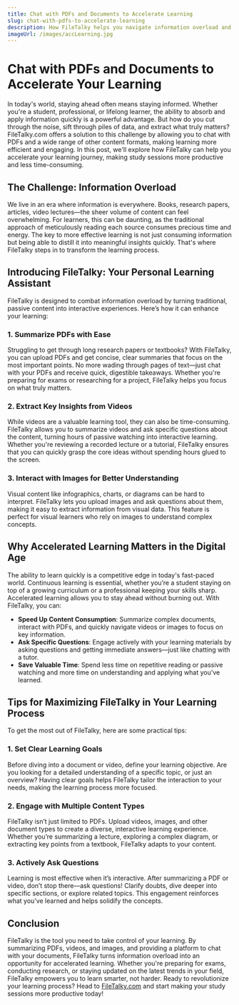 ```yaml
---
title: Chat with PDFs and Documents to Accelerate Learning
slug: chat-with-pdfs-to-accelerate-learning
description: How FileTalky helps you navigate information overload and accelerate your learning through interactive chats with documents, PDFs, videos, and images.
imageUrl: /images/accLearning.jpg
---
```

# Chat with PDFs and Documents to Accelerate Your Learning
In today's world, staying ahead often means staying informed. Whether you're a student, professional, or lifelong learner, the ability to absorb and apply information quickly is a powerful advantage. But how do you cut through the noise, sift through piles of data, and extract what truly matters? FileTalky.com offers a solution to this challenge by allowing you to chat with PDFs and a wide range of other content formats, making learning more efficient and engaging.
In this post, we'll explore how FileTalky can help you accelerate your learning journey, making study sessions more productive and less time-consuming.
## The Challenge: Information Overload
We live in an era where information is everywhere. Books, research papers, articles, video lectures—the sheer volume of content can feel overwhelming. For learners, this can be daunting, as the traditional approach of meticulously reading each source consumes precious time and energy.
The key to more effective learning is not just consuming information but being able to distill it into meaningful insights quickly. That's where FileTalky steps in to transform the learning process.
## Introducing FileTalky: Your Personal Learning Assistant
FileTalky is designed to combat information overload by turning traditional, passive content into interactive experiences. Here’s how it can enhance your learning:
### 1. Summarize PDFs with Ease
Struggling to get through long research papers or textbooks? With FileTalky, you can upload PDFs and get concise, clear summaries that focus on the most important points. No more wading through pages of text—just chat with your PDFs and receive quick, digestible takeaways. Whether you're preparing for exams or researching for a project, FileTalky helps you focus on what truly matters.
### 2. Extract Key Insights from Videos
While videos are a valuable learning tool, they can also be time-consuming. FileTalky allows you to summarize videos and ask specific questions about the content, turning hours of passive watching into interactive learning. Whether you're reviewing a recorded lecture or a tutorial, FileTalky ensures that you can quickly grasp the core ideas without spending hours glued to the screen.
### 3. Interact with Images for Better Understanding
Visual content like infographics, charts, or diagrams can be hard to interpret. FileTalky lets you upload images and ask questions about them, making it easy to extract information from visual data. This feature is perfect for visual learners who rely on images to understand complex concepts.
## Why Accelerated Learning Matters in the Digital Age
The ability to learn quickly is a competitive edge in today's fast-paced world. Continuous learning is essential, whether you’re a student staying on top of a growing curriculum or a professional keeping your skills sharp. Accelerated learning allows you to stay ahead without burning out.
With FileTalky, you can:
- **Speed Up Content Consumption**: Summarize complex documents, interact with PDFs, and quickly navigate videos or images to focus on key information.
- **Ask Specific Questions**: Engage actively with your learning materials by asking questions and getting immediate answers—just like chatting with a tutor.
- **Save Valuable Time**: Spend less time on repetitive reading or passive watching and more time on understanding and applying what you’ve learned.
## Tips for Maximizing FileTalky in Your Learning Process
To get the most out of FileTalky, here are some practical tips:
### 1. Set Clear Learning Goals
Before diving into a document or video, define your learning objective. Are you looking for a detailed understanding of a specific topic, or just an overview? Having clear goals helps FileTalky tailor the interaction to your needs, making the learning process more focused.
### 2. Engage with Multiple Content Types
FileTalky isn’t just limited to PDFs. Upload videos, images, and other document types to create a diverse, interactive learning experience. Whether you’re summarizing a lecture, exploring a complex diagram, or extracting key points from a textbook, FileTalky adapts to your content.
### 3. Actively Ask Questions
Learning is most effective when it’s interactive. After summarizing a PDF or video, don’t stop there—ask questions! Clarify doubts, dive deeper into specific sections, or explore related topics. This engagement reinforces what you’ve learned and helps solidify the concepts.
## Conclusion
FileTalky is the tool you need to take control of your learning. By summarizing PDFs, videos, and images, and providing a platform to chat with your documents, FileTalky turns information overload into an opportunity for accelerated learning. Whether you're preparing for exams, conducting research, or staying updated on the latest trends in your field, FileTalky empowers you to learn smarter, not harder.
Ready to revolutionize your learning process? Head to [FileTalky.com](https://filetalky.com) and start making your study sessions more productive today!
